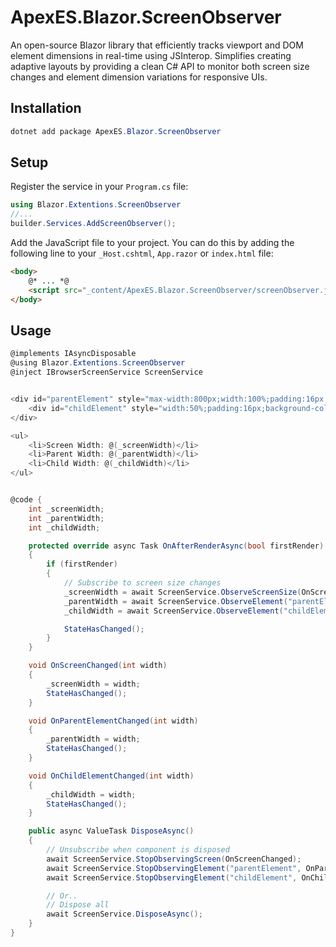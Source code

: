 ﻿# ApexES.Blazor.ScreenObserver

An open-source Blazor library that efficiently tracks viewport and DOM element dimensions in real-time using JSInterop. Simplifies creating adaptive layouts by providing a clean C# API to monitor both screen size changes and element dimension variations for responsive UIs.

## Installation

```csharp
dotnet add package ApexES.Blazor.ScreenObserver
```

## Setup

Register the service in your `Program.cs` file:
```csharp
using Blazor.Extentions.ScreenObserver
//...
builder.Services.AddScreenObserver();
```

Add the JavaScript file to your project. You can do this by adding the following line to your `_Host.cshtml`, `App.razor` or `index.html` file:
```html
<body>
    @* ... *@
    <script src="_content/ApexES.Blazor.ScreenObserver/screenObserver.js"></script>
</body>
```

## Usage

```csharp
@implements IAsyncDisposable
@using Blazor.Extentions.ScreenObserver
@inject IBrowserScreenService ScreenService


<div id="parentElement" style="max-width:800px;width:100%;padding:16px;background-color:red;">
    <div id="childElement" style="width:50%;padding:16px;background-color:blue;"></div>
</div>

<ul>
    <li>Screen Width: @(_screenWidth)</li>
    <li>Parent Width: @(_parentWidth)</li>
    <li>Child Width: @(_childWidth)</li>
</ul>


@code {
    int _screenWidth;
    int _parentWidth;
    int _childWidth;

    protected override async Task OnAfterRenderAsync(bool firstRender)
    {
        if (firstRender)
        {
            // Subscribe to screen size changes
            _screenWidth = await ScreenService.ObserveScreenSize(OnScreenChanged);
            _parentWidth = await ScreenService.ObserveElement("parentElement", OnParentElementChanged);
            _childWidth = await ScreenService.ObserveElement("childElement", OnChildElementChanged);

            StateHasChanged();
        }
    }

    void OnScreenChanged(int width)
    {
        _screenWidth = width;
        StateHasChanged();
    }

    void OnParentElementChanged(int width)
    {
        _parentWidth = width;
        StateHasChanged();
    }

    void OnChildElementChanged(int width)
    {
        _childWidth = width;
        StateHasChanged();
    }

    public async ValueTask DisposeAsync()
    {
        // Unsubscribe when component is disposed
        await ScreenService.StopObservingScreen(OnScreenChanged);
        await ScreenService.StopObservingElement("parentElement", OnParentElementChanged);
        await ScreenService.StopObservingElement("childElement", OnChildElementChanged);

        // Or..
        // Dispose all
        await ScreenService.DisposeAsync();
    }
}
```